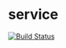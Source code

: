 # service

[![Build Status](https://travis-ci.com/akoylu/service.svg?branch=master)](https://travis-ci.com/akoylu/service)
